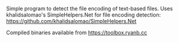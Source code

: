 Simple program to detect the file encoding of text-based files. Uses khalidsalomao's SimpleHelpers.Net for file encoding detection:
https://github.com/khalidsalomao/SimpleHelpers.Net

Compiled binaries available from https://toolbox.ryanb.cc